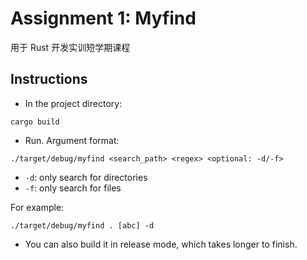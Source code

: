 # Assignment 1: Myfind

用于 Rust 开发实训短学期课程

## Instructions

- In the project directory:

```
cargo build
```

- Run. Argument format:

```
./target/debug/myfind <search_path> <regex> <optional: -d/-f>
```

- `-d`: only search for directories
- `-f`: only search for files

For example:
```
./target/debug/myfind . [abc] -d
``` 

- You can also build it in release mode, which takes longer to finish.
